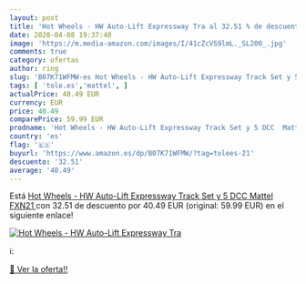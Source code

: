 ```yaml
---
layout: post
title: 'Hot Wheels - HW Auto-Lift Expressway Tra al 32.51 % de descuento'
date: 2020-04-08 19:37:40
image: 'https://m.media-amazon.com/images/I/41cZcVS9lmL._SL200_.jpg'
comments: true
category: ofertas
author: ring
slug: 'B07K71WFMW-es Hot Wheels - HW Auto-Lift Expressway Track Set y 5 DCC...'
tags: [ 'tole.es','mattel', ]
actualPrice: 40.49 EUR
currency: EUR
price: 40.49
comparePrice: 59.99 EUR
prodname: 'Hot Wheels - HW Auto-Lift Expressway Track Set y 5 DCC  Mattel FXN21 '
country: 'es'
flag: '🇪🇸'
buyurl: 'https://www.amazon.es/dp/B07K71WFMW/?tag=tolees-21'
descuento: '32.51'
average: '40.49'
---
```


Está [Hot Wheels - HW Auto-Lift Expressway Track Set y 5 DCC  Mattel FXN21 ](https://www.amazon.es/dp/B07K71WFMW/?tag=tolees-21) con 32.51 de descuento por 40.49 EUR (original: 59.99 EUR) en el siguiente enlace!

[![Hot Wheels - HW Auto-Lift Expressway Tra](https://m.media-amazon.com/images/I/41cZcVS9lmL._SL200_.jpg)](https://www.amazon.es/dp/B07K71WFMW/?tag=tolees-21)

ℹ️:


[🛒 Ver la oferta!!](https://www.amazon.es/dp/B07K71WFMW/?tag=tolees-21)
